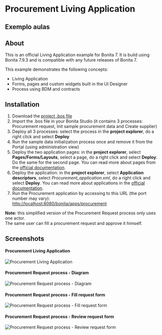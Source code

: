 # Procurement Living Application
## Exemplo aulas

## About
This is an official Living Application example for Bonita 7.
It is build using Bonita 7.9.3 and is compatible with any future releases of Bonita 7.

This example demonstrates the following concepts:
- Living Application
- Forms, pages and custom widgets built in the UI Designer
- Process using BDM and contracts

## Installation

1. Download the <a href="https://github.com/Bonitasoft-Community/procurement-example/releases">project .bos file</a>
1. Import the .bos file in your Bonita Studio (it contains 3 processes: Procurement request, Init sample procurement data and Create supplier)
1. Deploy all 3 processes: select the process in the **project explorer**, do a right click and select **Deploy**
1. Run the sample data initialization process once and remove it from the Portal (using administration view)
1. Deploy the two application pages: in the **project explorer**, select **Pages/Forms/Layouts**, select a page, do a right click and select **Deploy**. Do the same for the second page. You can read more about pages from the <a href="https://documentation.bonitasoft.com/bonita/7.9/pages">official documentation</a>.
1. Deploy the application: in the **project explorer**, select **Application descriptors**, select _Procurement_application.xml_, do a right click and select **Deploy**. You can read more about applications in the <a href="https://documentation.bonitasoft.com/bonita/7.9/applications">official documentation</a>.
10. Run the Procurement application by accessing to this URL (the port number may vary):<br/><a href="http://localhost:8080/bonita/apps/procurement">http://localhost:8080/bonita/apps/procurement</a>


**Note:** this simplified version of the Procurement Request process only uses one actor.<br/>
The same user can fill a procurement request and approve it himself.

## Screenshots
#### Procurement Living Application
<img src="/screenshots/request-listing.png?raw=true" alt="Procurement Living Application"/>

#### Procurement Request process - Diagram
<img src="/screenshots/procurement-request-diagram.png?raw=true" alt="Procurement Request process - Diagram"/>

#### Procurement Request process - Fill request form
<img src="/screenshots/fill-request-form.png?raw=true" alt="Procurement Request process - Fill request form"/>

#### Procurement Request process - Review request form
<img src="/screenshots/review-request-form.png?raw=true" alt="Procurement Request process - Review request form"/>
